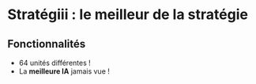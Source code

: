 # Stratégiii : le meilleur de la stratégie
## Fonctionnalités
+ 64 unités différentes !
+ La **meilleure IA** jamais vue !
